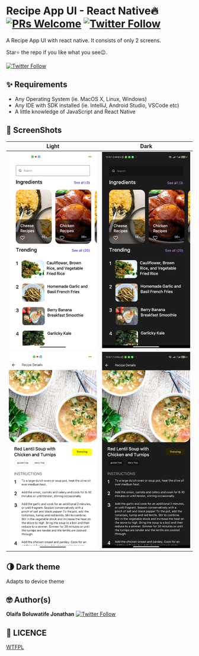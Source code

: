 # Recipe App UI - React Native🔥 [![PRs Welcome](https://img.shields.io/badge/PRs-welcome-brightgreen.svg?style=flat-square)](http://makeapullrequest.com) [![Twitter Follow](https://img.shields.io/twitter/follow/iamgrandbusta?style=social)](https://twitter.com/iamgrandbusta)

A Recipe App UI with react native.
It consists of only 2 screens.

Star⭐ the repo if you like what you see😉.

[![Twitter Follow](https://img.shields.io/twitter/follow/iamgrandbusta?style=social)](https://twitter.com/iamgrandbusta)

## ✨ Requirements

- Any Operating System (ie. MacOS X, Linux, Windows)
- Any IDE with SDK installed (ie. IntelliJ, Android Studio, VSCode etc)
- A little knowledge of JavaScript and React Native

## 📸 ScreenShots

| Light                             | Dark                              |
| --------------------------------- | --------------------------------- |
| <img src="ss/l1.jpg" width="400"> | <img src="ss/d1.jpg" width="400"> |
| <img src="ss/l2.jpg" width="400"> | <img src="ss/d2.jpg" width="400"> |

## 🌗 Dark theme

Adapts to device theme

## 🤓 Author(s)

**Olaifa Boluwatife Jonathan** [![Twitter Follow](https://img.shields.io/twitter/follow/iamgrandbusta?style=social)](https://twitter.com/iamgrandbusta)

## 🔖 LICENCE

[WTFPL](http://www.wtfpl.net/about/)
